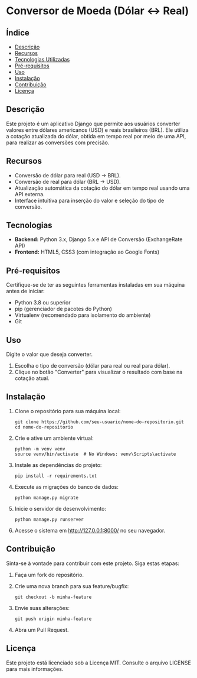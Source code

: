 # Conversor de Moeda (Dólar <-> Real)
 
## Índice
- [Descrição](#Descrição)
- [Recursos](#Recursos)
- [Tecnologias Utilizadas](#Tecnologias)
- [Pré-requisitos](#Pré-requisitos)
- [Uso](#Uso)
- [Instalação](#Instalação)
- [Contribuição](#Contribuição)
- [Licença](#Licença)

## Descrição
Este projeto é um aplicativo Django que permite aos usuários converter valores entre dólares americanos (USD) e reais brasileiros (BRL). Ele utiliza a cotação atualizada do dólar, obtida em tempo real por meio de uma API, para realizar as conversões com precisão.

## Recursos
- Conversão de dólar para real (USD -> BRL).
- Conversão de real para dólar (BRL -> USD).
- Atualização automática da cotação do dólar em tempo real usando uma API externa.
- Interface intuitiva para inserção do valor e seleção do tipo de conversão.

## Tecnologias
- __Backend:__ Python 3.x, Django 5.x e API de Conversão (ExchangeRate API)
- __Frontend:__ HTML5, CSS3 (com integração ao Google Fonts)

## Pré-requisitos
Certifique-se de ter as seguintes ferramentas instaladas em sua máquina antes de iniciar:
- Python 3.8 ou superior
- pip (gerenciador de pacotes do Python)
- Virtualenv (recomendado para isolamento do ambiente)
- Git

## Uso
Digite o valor que deseja converter.

1. Escolha o tipo de conversão (dólar para real ou real para dólar).
2. Clique no botão "Converter" para visualizar o resultado com base na cotação atual.
   
## Instalação
1. Clone o repositório para sua máquina local:

    ```
    git clone https://github.com/seu-usuario/nome-do-repositorio.git
    cd nome-do-repositorio
    ```

2. Crie e ative um ambiente virtual:

    ```
    python -m venv venv
    source venv/bin/activate  # No Windows: venv\Scripts\activate
    ```

3. Instale as dependências do projeto:

    ```
    pip install -r requirements.txt
    ```

4. Execute as migrações do banco de dados:

    ```
    python manage.py migrate
    ```

5. Inicie o servidor de desenvolvimento:

    ```
    python manage.py runserver
    ```

6. Acesse o sistema em http://127.0.0.1:8000/ no seu navegador.

## Contribuição
Sinta-se à vontade para contribuir com este projeto. Siga estas etapas:

1. Faça um fork do repositório.

2. Crie uma nova branch para sua feature/bugfix:

    ```
    git checkout -b minha-feature
    ```

3. Envie suas alterações:

    ```
    git push origin minha-feature
    ```

4. Abra um Pull Request.

## Licença
Este projeto está licenciado sob a Licença MIT. Consulte o arquivo LICENSE para mais informações.

